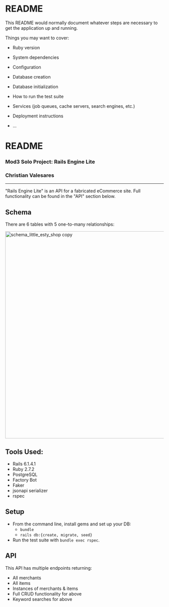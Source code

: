 # README

This README would normally document whatever steps are necessary to get the
application up and running.

Things you may want to cover:

* Ruby version

* System dependencies

* Configuration

* Database creation

* Database initialization

* How to run the test suite

* Services (job queues, cache servers, search engines, etc.)

* Deployment instructions

* ...

# README

### Mod3 Solo Project: Rails Engine Lite
### Christian Valesares
---

"Rails Engine Lite" is an API for a fabricated eCommerce site. Full functionality can be found in the "API" section below.

## Schema

There are 6 tables with 5 one-to-many relationships:

<img width="658" alt="schema_little_esty_shop copy" src="https://user-images.githubusercontent.com/86392608/141384508-04b2a58d-8a04-4f84-b4e5-8ca4d0b80123.png">



## Tools Used:
- Rails 6.1.4.1
- Ruby 2.7.2
- PostgreSQL
- Factory Bot
- Faker
- jsonapi serializer
- rspec

## Setup

* From the command line, install gems and set up your DB:
    * `bundle`
    * `rails db:{create, migrate, seed}`
* Run the test suite with `bundle exec rspec`.

## API

This API has multiple endpoints returning:
  * All merchants
  * All items
  * Instances of merchants & items
  * Full CRUD functionality for above
  * Keyword searches for above
